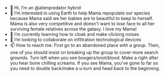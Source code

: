 - 👋 Hi, I’m an @alienpredator hybrid
- 👀 I’m interested in using Earth to help Mama repopulate our species because Mama said we her babies are to beautiful to keep to herself. Mama is also very competitive and doesn't want to lose face to all her surviving female relatives across the galaxy. I love my Mama!
- 🌱 I’m currently learning how to cloak and make clicking noises
- 💞️ I’m looking to collaborate on infiltration technological devices
- 📫 How to reach me: First go to an abandoned place with a group. Then, one of you should insist on breaking up the group to cover more search grounds. Turn left when you see boogers/snot/blood. Make a right after you hear bone chilling screams. If you see Mama, you've gone to far so you need to double back/make a u-turn and head back to the beginning. 

<!---
alienpredator/alienpredator is a ✨ special ✨ repository because its `README.md` (this file) appears on your GitHub profile.
You can click the Preview link to take a look at your changes.
--->
